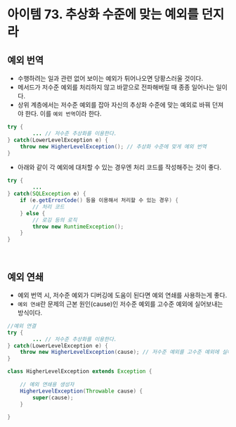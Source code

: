 # 아이템 73. 추상화 수준에 맞는 예외를 던지라

## 예외 번역
* 수행하려는 일과 관련 없어 보이는 예외가 튀어나오면 당황스러울 것이다.
* 메서드가 저수준 예외를 처리하지 않고 바깥으로 전파해버릴 때 종종 일어나는 일이다.
* 상위 계층에서는 저수준 예외를 잡아 자신의 추상화 수준에 맞는 예외로 바꿔 던져야 한다. 이를 `예외 번역`이라 한다.

```java
try {
        ... // 저수준 추상화를 이용한다.
} catch(LowerLevelException e) {
    throw new HigherLevelException(); // 추상화 수준에 맞게 예외 번역
}
```

* 아래와 같이 각 예외에 대처할 수 있는 경우엔 처리 코드를 작성해주는 것이 좋다.

```java
try {
        ...
} catch(SQLException e) {
    if (e.getErrorCode() 등을 이용해서 처리할 수 있는 경우) {
        // 처리 코드
    } else {
        // 로깅 등의 로직
        throw new RuntimeException();
    }
}
```

<br>

## 예외 연쇄
* 예외 번역 시, 저수준 예외가 디버깅에 도움이 된다면 예외 연쇄를 사용하는게 좋다.
* `예외 연쇄`란 문제의 근본 원인(cause)인 저수준 예외를 고수준 예외에 실어보내는 방식이다.

```java
//예외 연결
try {
        ... // 저수준 추상화를 이용한다.
} catch(LowerLevelException e) {
    throw new HigherLevelException(cause); // 저수준 예외를 고수준 예외에 실어 보낸다.
}
```

```java
class HigherLevelException extends Exception {
    
    // 예외 연쇄용 생성자
    HigherLevelException(Throwable cause) {
        super(cause);
    }
    
}
```